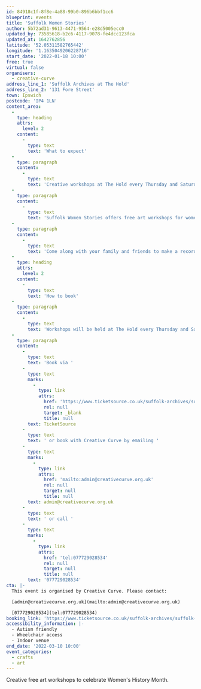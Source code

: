 ```yaml
---
id: 84918c1f-8f8e-4a88-99b0-896b6bbf1cc6
blueprint: events
title: 'Suffolk Women Stories'
author: 5b72ad31-9613-4471-9564-e28d5005ecc0
updated_by: 73585618-b2c6-4117-9078-fe4dcc123fca
updated_at: 1642762856
latitude: '52.05311582765442'
longitude: '1.1635049206228716'
start_date: '2022-01-18 10:00'
free: true
virtual: false
organisers:
  - creative-curve
address_line_1: 'Suffolk Archives at The Hold'
address_line_2: '131 Fore Street'
town: Ipswich
postcode: 'IP4 1LN'
content_area:
  -
    type: heading
    attrs:
      level: 2
    content:
      -
        type: text
        text: 'What to expect'
  -
    type: paragraph
    content:
      -
        type: text
        text: 'Creative workshops at The Hold every Thursday and Saturday from January 20th to March 10th 2022. '
  -
    type: paragraph
    content:
      -
        type: text
        text: 'Suffolk Women Stories offers free art workshops for women (and persons who identify as female) to create visuals of their life via quirky highly individual icons of their favourite things, clothes, shoes, images of their homes, flowers etc.'
  -
    type: paragraph
    content:
      -
        type: text
        text: 'Come along with your family and friends to make a record of your life to be included in this exciting interactive wall showcasing women''s stories in Suffolk today. These stories will then be added to the archives in order that people in the future understand what Suffolk women in 2022 believed in, valued and felt what still needed to be changed in society. No experience necessary.'
  -
    type: heading
    attrs:
      level: 2
    content:
      -
        type: text
        text: 'How to book'
  -
    type: paragraph
    content:
      -
        type: text
        text: 'Workshops will be held at The Hold every Thursday and Saturday from Jan 20th until March 10th 2022. Morning and afternoon sessions available.'
  -
    type: paragraph
    content:
      -
        type: text
        text: 'Book via '
      -
        type: text
        marks:
          -
            type: link
            attrs:
              href: 'https://www.ticketsource.co.uk/suffolk-archives/suffolk-women-stories-free-art-workshops/2022-02-03/10:00/t-ppqadx'
              rel: null
              target: _blank
              title: null
        text: TicketSource
      -
        type: text
        text: ' or book with Creative Curve by emailing '
      -
        type: text
        marks:
          -
            type: link
            attrs:
              href: 'mailto:admin@creativecurve.org.uk'
              rel: null
              target: null
              title: null
        text: admin@creativecurve.org.uk
      -
        type: text
        text: ' or call '
      -
        type: text
        marks:
          -
            type: link
            attrs:
              href: 'tel:077729028534'
              rel: null
              target: null
              title: null
        text: '077729028534'
cta: |-
  This event is organised by Creative Curve. Please contact:

  [admin@creativecurve.org.uk](mailto:admin@creativecurve.org.uk)

  [077729028534](tel:077729028534)
booking_link: 'https://www.ticketsource.co.uk/suffolk-archives/suffolk-women-stories-free-art-workshops/2022-02-03/10:00/t-ppqadx'
accessibility_information: |-
  - Autism friendly
  - Wheelchair access
  - Indoor venue
end_date: '2022-03-10 10:00'
event_categories:
  - crafts
  - art
---
```

Creative free art workshops to celebrate Women's History Month.